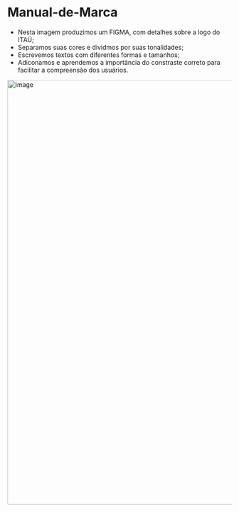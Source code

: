 # Manual-de-Marca

- Nesta imagem produzimos um FIGMA, com detalhes sobre a logo do ITAÚ;
- Separamos suas cores e dividmos por suas tonalidades;
- Escrevemos textos com diferentes formas e tamanhos;
- Adiconamos e aprendemos a importância do constraste correto para facilitar a compreensão dos usuários.

<img width="954" alt="image" src="https://github.com/user-attachments/assets/d9a44335-55b3-4842-a5b7-4bf6a21799b4">
